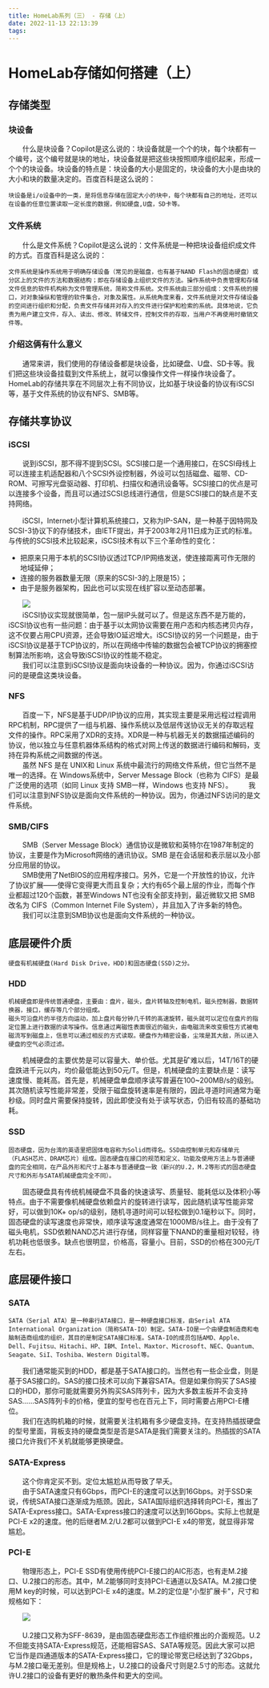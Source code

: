 ```yaml
---
title: HomeLab系列（三） - 存储（上）
date: 2022-11-13 22:13:39
tags:
---
```


# HomeLab存储如何搭建（上）

## 存储类型

### 块设备

　　什么是块设备？Copilot是这么说的：块设备就是一个个的块，每个块都有一个编号，这个编号就是块的地址，块设备就是把这些块按照顺序组织起来，形成一个个的块设备。块设备的特点是：块设备的大小是固定的，块设备的大小是由块的大小和块的数量决定的。百度百科是这么说的：

    块设备是i/o设备中的一类，是将信息存储在固定大小的块中，每个块都有自己的地址，还可以在设备的任意位置读取一定长度的数据，例如硬盘,U盘，SD卡等。


### 文件系统

　　什么是文件系统？Copilot是这么说的：文件系统是一种把块设备组织成文件的方式。百度百科是这么说的：

    文件系统是操作系统用于明确存储设备（常见的是磁盘，也有基于NAND Flash的固态硬盘）或分区上的文件的方法和数据结构；即在存储设备上组织文件的方法。操作系统中负责管理和存储文件信息的软件机构称为文件管理系统，简称文件系统。文件系统由三部分组成：文件系统的接口，对对象操纵和管理的软件集合，对象及属性。从系统角度来看，文件系统是对文件存储设备的空间进行组织和分配，负责文件存储并对存入的文件进行保护和检索的系统。具体地说，它负责为用户建立文件，存入、读出、修改、转储文件，控制文件的存取，当用户不再使用时撤销文件等。
    
### 介绍这俩有什么意义

　　通常来讲，我们使用的存储设备都是块设备，比如硬盘、U盘、SD卡等。我们把这些块设备挂载到文件系统上，就可以像操作文件一样操作块设备了。HomeLab的存储共享在不同层次上有不同协议，比如基于块设备的协议有iSCSI等，基于文件系统的协议有NFS、SMB等。

## 存储共享协议

### iSCSI
　　说到iSCSI，那不得不提到SCSI。SCSI接口是一个通用接口，在SCSI母线上可以连接主机适配器和八个SCSI外设控制器，外设可以包括磁盘、磁带、CD-ROM、可擦写光盘驱动器、打印机、扫描仪和通讯设备等。SCSI接口的优点是可以连接多个设备，而且可以通过SCSI总线进行通信，但是SCSI接口的缺点是不支持网络。  

　　iSCSI，Internet小型计算机系统接口，又称为IP-SAN，是一种基于因特网及SCSI-3协议下的存储技术，由IETF提出，并于2003年2月11日成为正式的标准。与传统的SCSI技术比较起来，iSCSI技术有以下三个革命性的变化：
- 把原来只用于本机的SCSI协议透过TCP/IP网络发送，使连接距离可作无限的地域延伸；
- 连接的服务器数量无限（原来的SCSI-3的上限是15）；
- 由于是服务器架构，因此也可以实现在线扩容以至动态部署。  

　　![](/static/images/2022/11/13/1.png)  
　　iSCSI协议实现就很简单，包一层IP头就可以了。但是这东西不是万能的，iSCSI协议也有一些问题：由于基于以太网协议需要在用户态和内核态拷贝内存，这不仅要占用CPU资源，还会导致IO延迟增大。iSCSI协议的另一个问题是，由于iSCSI协议是基于TCP协议的，所以在网络中传输的数据包会被TCP协议的拥塞控制算法所影响，这会导致iSCSI协议的性能不稳定。  
　　我们可以注意到iSCSI协议是面向块设备的一种协议。因为，你通过iSCSI访问的是硬盘这类块设备。

### NFS
　　百度一下，NFS是基于UDP/IP协议的应用，其实现主要是采用远程过程调用RPC机制，RPC提供了一组与机器、操作系统以及低层传送协议无关的存取远程文件的操作。RPC采用了XDR的支持。XDR是一种与机器无关的数据描述编码的协议，他以独立与任意机器体系结构的格式对网上传送的数据进行编码和解码，支持在异构系统之间数据的传送。  
　　虽然 NFS 是在 UNIX和 Linux 系统中最流行的网络文件系统，但它当然不是唯一的选择。在 Windows系统中，Server Message Block（也称为 CIFS）是最广泛使用的选项（如同 Linux 支持 SMB一样，Windows 也支持 NFS）。
　　我们可以注意到NFS协议是面向文件系统的一种协议。因为，你通过NFS访问的是文件系统。


### SMB/CIFS
　　SMB（Server Message Block）通信协议是微软和英特尔在1987年制定的协议，主要是作为Microsoft网络的通讯协议。SMB 是在会话层和表示层以及小部分应用层的协议。  
　　SMB使用了NetBIOS的应用程序接口。另外，它是一个开放性的协议，允许了协议扩展——使得它变得更大而且复杂；大约有65个最上层的作业，而每个作业都超过120个函数，甚至Windows NT也没有全部支持到，最近微软又把 SMB 改名为 CIFS（Common Internet File System），并且加入了许多新的特色。  
　　我们可以注意到SMB协议也是面向文件系统的一种协议。

## 底层硬件介质
    硬盘有机械硬盘(Hard Disk Drive，HDD)和固态硬盘(SSD)之分。

### HDD
    机械硬盘即是传统普通硬盘，主要由：盘片，磁头，盘片转轴及控制电机，磁头控制器，数据转换器，接口，缓存等几个部分组成。
    磁头可沿盘片的半径方向运动，加上盘片每分钟几千转的高速旋转，磁头就可以定位在盘片的指定位置上进行数据的读写操作。信息通过离磁性表面很近的磁头，由电磁流来改变极性方式被电磁流写到磁盘上，信息可以通过相反的方式读取。硬盘作为精密设备，尘埃是其大敌，所以进入硬盘的空气必须过滤。
　　机械硬盘的主要优势是可以容量大、单价低。尤其是矿难以后，14T/16T的硬盘跌进千元以内，均价最低能达到50元/T。但是，机械硬盘的主要缺点是：读写速度慢、能耗高。首先是，机械硬盘单盘顺序读写普遍在100~200MB/s的级别。其次随机读写性能非常差，受限于磁盘旋转速率是有限的，因此寻道时间通常为毫秒级。同时盘片需要保持旋转，因此即使没有处于读写状态，仍旧有较高的基础功耗。

### SSD
    固态硬盘，因为台湾的英语里把固体电容称为Solid而得名。SSD由控制单元和存储单元（FLASH芯片、DRAM芯片）组成。固态硬盘在接口的规范和定义、功能及使用方法上与普通硬盘的完全相同，在产品外形和尺寸上基本与普通硬盘一致（新兴的U.2，M.2等形式的固态硬盘尺寸和外形与SATA机械硬盘完全不同）。
　　固态硬盘具有传统机械硬盘不具备的快速读写、质量轻、能耗低以及体积小等特点。由于不需要像机械硬盘依赖盘片的旋转进行读写，因此随机读写性能非常好，可以做到10K+ op/s的级别，随机寻道时间可以轻松做到0.1毫秒以下。同时，固态硬盘的读写速度也非常快，顺序读写速度通常在1000MB/s往上。由于没有了磁头电机，SSD依赖NAND芯片进行存储，同样容量下NAND的重量相对较轻，待机功耗也低很多。缺点也很明显，价格高，容量小。目前，SSD的价格在300元/T左右。

## 底层硬件接口

### SATA
    SATA（Serial ATA）是一种串行ATA接口，是一种硬盘接口标准，由Serial ATA International Organization（简称SATA-IO）制定。SATA-IO是一个由硬盘制造商和电脑制造商组成的组织，其目的是制定SATA接口标准。SATA-IO的成员包括AMD、Apple、Dell、Fujitsu、Hitachi、HP、IBM、Intel、Maxtor、Microsoft、NEC、Quantum、Seagate、SiI、Toshiba、Western Digital等。
　　我们通常能买到的HDD，都是基于SATA接口的。当然也有一些企业盘，则是基于SAS接口的。SAS的接口技术可以向下兼容SATA。但是如果你购买了SAS接口的HDD，那你可能就需要另外购买SAS阵列卡，因为大多数主板并不会支持SAS……SAS阵列卡的价格，便宜的型号也在百元上下，同时需要占用PCI-E槽位。  
　　我们在选购机箱的时候，就需要关注机箱有多少硬盘支持。在支持热插拔硬盘的型号里面，背板支持的硬盘类型是否是SATA是我们需要关注的。热插拔的SATA接口允许我们不关机就能够更换硬盘。

### SATA-Express
　　这个你肯定买不到。定位太尴尬从而导致了早夭。  
　　由于SATA速度只有6Gbps，而PCI-E的速度可以达到16Gbps。对于SSD来说，传统SATA接口逐渐成为瓶颈。因此，SATA国际组织选择转向PCI-E，推出了SATA-Express接口。SATA-Express接口的速度可以达到16Gbps。实际上也就是PCI-E x2的速度。他的后继者M.2/U.2都可以做到PCI-E x4的带宽，就显得非常尴尬。

### PCI-E
　　物理形态上，PCI-E SSD有使用传统PCI-E接口的AIC形态，也有走M.2接口、U.2接口的形态。其中，M.2能够同时支持PCI-E通道以及SATA。M.2接口使用M key的时候，可以达到PCI-E x4的速度。M.2的定位是"小型扩展卡"，尺寸和规格如下：

　　![](/static/images/2022/11/13/2.png)  

　　U.2接口又称为SFF-8639，是由固态硬盘形态工作组织推出的介面规范。U.2不但能支持SATA-Express规范，还能相容SAS、SATA等规范。因此大家可以把它当作是四通道版本的SATA-Express接口，它的理论带宽已经达到了32Gbps，与M.2接口毫无差别。但是规格上，U.2接口的设备尺寸则是2.5寸的形态。这就允许U.2接口的设备有更好的散热条件和更大的空间。



